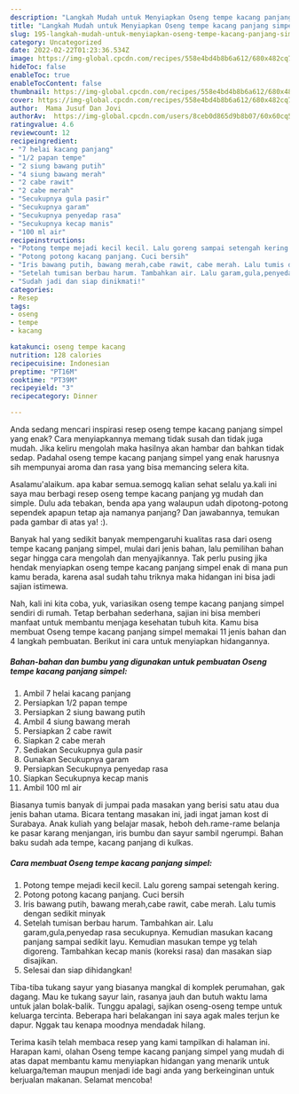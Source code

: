 ```yaml
---
description: "Langkah Mudah untuk Menyiapkan Oseng tempe kacang panjang simpel yang Bisa Manjain Lidah"
title: "Langkah Mudah untuk Menyiapkan Oseng tempe kacang panjang simpel yang Bisa Manjain Lidah"
slug: 195-langkah-mudah-untuk-menyiapkan-oseng-tempe-kacang-panjang-simpel-yang-bisa-manjain-lidah
category: Uncategorized
date: 2022-02-22T01:23:36.534Z
image: https://img-global.cpcdn.com/recipes/558e4bd4b8b6a612/680x482cq70/oseng-tempe-kacang-panjang-simpel-foto-resep-utama.jpg
hideToc: false
enableToc: true
enableTocContent: false
thumbnail: https://img-global.cpcdn.com/recipes/558e4bd4b8b6a612/680x482cq70/oseng-tempe-kacang-panjang-simpel-foto-resep-utama.jpg
cover: https://img-global.cpcdn.com/recipes/558e4bd4b8b6a612/680x482cq70/oseng-tempe-kacang-panjang-simpel-foto-resep-utama.jpg
author:  Mama Jusuf Dan Jovi
authorAv:  https://img-global.cpcdn.com/users/8ceb0d865d9b8b07/60x60cq50/avatar.jpg
ratingvalue: 4.6
reviewcount: 12
recipeingredient:
- "7 helai kacang panjang"
- "1/2 papan tempe"
- "2 siung bawang putih"
- "4 siung bawang merah"
- "2 cabe rawit"
- "2 cabe merah"
- "Secukupnya gula pasir"
- "Secukupnya garam"
- "Secukupnya penyedap rasa"
- "Secukupnya kecap manis"
- "100 ml air"
recipeinstructions:
- "Potong tempe mejadi kecil kecil. Lalu goreng sampai setengah kering."
- "Potong potong kacang panjang. Cuci bersih"
- "Iris bawang putih, bawang merah,cabe rawit, cabe merah. Lalu tumis dengan sedikit minyak"
- "Setelah tumisan berbau harum. Tambahkan air. Lalu garam,gula,penyedap rasa secukupnya. Kemudian masukan kacang panjang sampai sedikit layu. Kemudian masukan tempe yg telah digoreng. Tambahkan kecap manis (koreksi rasa) dan masakan siap disajikan."
- "Sudah jadi dan siap dinikmati!"
categories:
- Resep
tags:
- oseng
- tempe
- kacang

katakunci: oseng tempe kacang 
nutrition: 128 calories
recipecuisine: Indonesian
preptime: "PT16M"
cooktime: "PT39M"
recipeyield: "3"
recipecategory: Dinner

---
```



Anda sedang mencari inspirasi resep oseng tempe kacang panjang simpel yang enak? Cara menyiapkannya memang tidak susah dan tidak juga mudah. Jika keliru mengolah maka hasilnya akan hambar dan bahkan tidak sedap. Padahal oseng tempe kacang panjang simpel yang enak harusnya sih mempunyai aroma dan rasa yang bisa memancing selera kita.


Asalamu&#39;alaikum. apa kabar semua.semogq kalian sehat selalu ya.kali ini saya mau berbagi resep oseng tempe kacang panjang yg mudah dan simple. Dulu ada tebakan, benda apa yang walaupun udah dipotong-potong sependek apapun tetap aja namanya panjang? Dan jawabannya, temukan pada gambar di atas ya! :).

Banyak hal yang sedikit banyak mempengaruhi kualitas rasa dari oseng tempe kacang panjang simpel, mulai dari jenis bahan, lalu pemilihan bahan segar hingga cara mengolah dan menyajikannya. Tak perlu pusing jika hendak menyiapkan oseng tempe kacang panjang simpel enak di mana pun kamu berada, karena asal sudah tahu triknya maka hidangan ini bisa jadi sajian istimewa.


Nah, kali ini kita coba, yuk, variasikan oseng tempe kacang panjang simpel sendiri di rumah. Tetap berbahan sederhana, sajian ini bisa memberi manfaat untuk membantu menjaga kesehatan tubuh kita. Kamu bisa membuat Oseng tempe kacang panjang simpel memakai 11 jenis bahan dan 4 langkah pembuatan. Berikut ini cara untuk menyiapkan hidangannya.

<!--inarticleads1-->

##### Bahan-bahan dan bumbu yang digunakan untuk pembuatan Oseng tempe kacang panjang simpel:

1. Ambil 7 helai kacang panjang
1. Persiapkan 1/2 papan tempe
1. Persiapkan 2 siung bawang putih
1. Ambil 4 siung bawang merah
1. Persiapkan 2 cabe rawit
1. Siapkan 2 cabe merah
1. Sediakan Secukupnya gula pasir
1. Gunakan Secukupnya garam
1. Persiapkan Secukupnya penyedap rasa
1. Siapkan Secukupnya kecap manis
1. Ambil 100 ml air


Biasanya tumis banyak di jumpai pada masakan yang berisi satu atau dua jenis bahan utama. Bicara tentang masakan ini, jadi ingat jaman kost di Surabaya. Anak kuliah yang belajar masak, heboh deh.rame-rame belanja ke pasar karang menjangan, iris bumbu dan sayur sambil ngerumpi. Bahan baku sudah ada tempe, kacang panjang di kulkas. 

<!--inarticleads2-->

##### Cara membuat Oseng tempe kacang panjang simpel:

1. Potong tempe mejadi kecil kecil. Lalu goreng sampai setengah kering.
1. Potong potong kacang panjang. Cuci bersih
1. Iris bawang putih, bawang merah,cabe rawit, cabe merah. Lalu tumis dengan sedikit minyak
1. Setelah tumisan berbau harum. Tambahkan air. Lalu garam,gula,penyedap rasa secukupnya. Kemudian masukan kacang panjang sampai sedikit layu. Kemudian masukan tempe yg telah digoreng. Tambahkan kecap manis (koreksi rasa) dan masakan siap disajikan.
1. Selesai dan siap dihidangkan!

Tiba-tiba tukang sayur yang biasanya mangkal di komplek perumahan, gak dagang. Mau ke tukang sayur lain, rasanya jauh dan butuh waktu lama untuk jalan bolak-balik. Tunggu apalagi, sajikan oseng-oseng tempe untuk keluarga tercinta. Beberapa hari belakangan ini saya agak males terjun ke dapur. Nggak tau kenapa moodnya mendadak hilang. 

Terima kasih telah membaca resep yang kami tampilkan di halaman ini. Harapan kami, olahan Oseng tempe kacang panjang simpel yang mudah di atas dapat membantu kamu menyiapkan hidangan yang menarik untuk keluarga/teman maupun menjadi ide bagi anda yang berkeinginan untuk berjualan makanan. Selamat mencoba!
